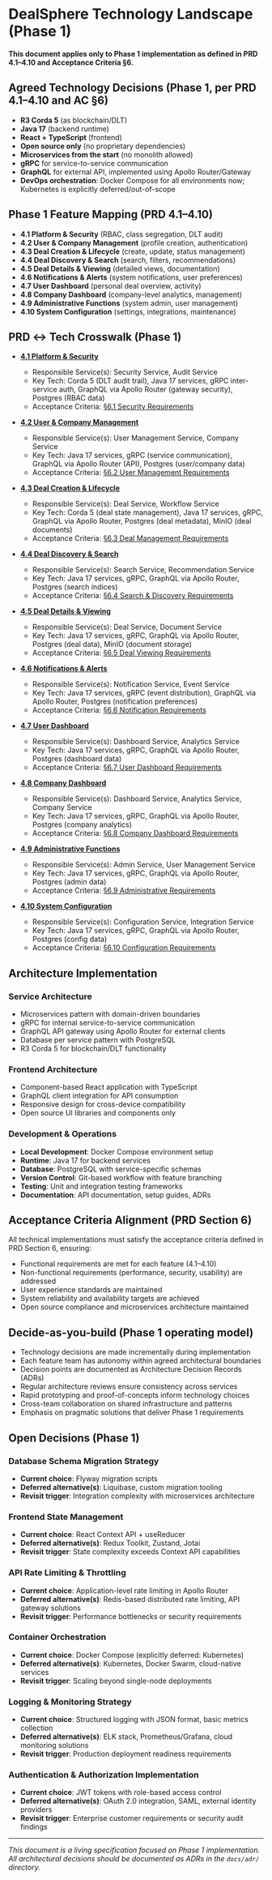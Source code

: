 # DealSphere Technology Landscape (Phase 1)

**This document applies only to Phase 1 implementation as defined in PRD 4.1–4.10 and Acceptance Criteria §6.**

## Agreed Technology Decisions (Phase 1, per PRD 4.1–4.10 and AC §6)

- **R3 Corda 5** (as blockchain/DLT)
- **Java 17** (backend runtime)
- **React + TypeScript** (frontend)
- **Open source only** (no proprietary dependencies)
- **Microservices from the start** (no monolith allowed)
- **gRPC** for service-to-service communication
- **GraphQL** for external API, implemented using Apollo Router/Gateway
- **DevOps orchestration**: Docker Compose for all environments now; Kubernetes is explicitly deferred/out-of-scope

## Phase 1 Feature Mapping (PRD 4.1–4.10)

- **4.1 Platform & Security** (RBAC, class segregation, DLT audit)
- **4.2 User & Company Management** (profile creation, authentication)
- **4.3 Deal Creation & Lifecycle** (create, update, status management)
- **4.4 Deal Discovery & Search** (search, filters, recommendations)
- **4.5 Deal Details & Viewing** (detailed views, documentation)
- **4.6 Notifications & Alerts** (system notifications, user preferences)
- **4.7 User Dashboard** (personal deal overview, activity)
- **4.8 Company Dashboard** (company-level analytics, management)
- **4.9 Administrative Functions** (system admin, user management)
- **4.10 System Configuration** (settings, integrations, maintenance)

## PRD ↔ Tech Crosswalk (Phase 1)

- **[4.1 Platform & Security](../../product/Phase1_PRD.md#41-platform--security)**
  - Responsible Service(s): Security Service, Audit Service
  - Key Tech: Corda 5 (DLT audit trail), Java 17 services, gRPC inter-service auth, GraphQL via Apollo Router (gateway security), Postgres (RBAC data)
  - Acceptance Criteria: [§6.1 Security Requirements](../../product/Phase1_PRD.md#61-security-requirements)

- **[4.2 User & Company Management](../../product/Phase1_PRD.md#42-user--company-management)**
  - Responsible Service(s): User Management Service, Company Service
  - Key Tech: Java 17 services, gRPC (service communication), GraphQL via Apollo Router (API), Postgres (user/company data)
  - Acceptance Criteria: [§6.2 User Management Requirements](../../product/Phase1_PRD.md#62-user-management-requirements)

- **[4.3 Deal Creation & Lifecycle](../../product/Phase1_PRD.md#43-deal-creation--lifecycle)**
  - Responsible Service(s): Deal Service, Workflow Service
  - Key Tech: Corda 5 (deal state management), Java 17 services, gRPC, GraphQL via Apollo Router, Postgres (deal metadata), MinIO (deal documents)
  - Acceptance Criteria: [§6.3 Deal Management Requirements](../../product/Phase1_PRD.md#63-deal-management-requirements)

- **[4.4 Deal Discovery & Search](../../product/Phase1_PRD.md#44-deal-discovery--search)**
  - Responsible Service(s): Search Service, Recommendation Service
  - Key Tech: Java 17 services, gRPC, GraphQL via Apollo Router, Postgres (search indices)
  - Acceptance Criteria: [§6.4 Search & Discovery Requirements](../../product/Phase1_PRD.md#64-search--discovery-requirements)

- **[4.5 Deal Details & Viewing](../../product/Phase1_PRD.md#45-deal-details--viewing)**
  - Responsible Service(s): Deal Service, Document Service
  - Key Tech: Java 17 services, gRPC, GraphQL via Apollo Router, Postgres (deal data), MinIO (document storage)
  - Acceptance Criteria: [§6.5 Deal Viewing Requirements](../../product/Phase1_PRD.md#65-deal-viewing-requirements)

- **[4.6 Notifications & Alerts](../../product/Phase1_PRD.md#46-notifications--alerts)**
  - Responsible Service(s): Notification Service, Event Service
  - Key Tech: Java 17 services, gRPC (event distribution), GraphQL via Apollo Router, Postgres (notification preferences)
  - Acceptance Criteria: [§6.6 Notification Requirements](../../product/Phase1_PRD.md#66-notification-requirements)

- **[4.7 User Dashboard](../../product/Phase1_PRD.md#47-user-dashboard)**
  - Responsible Service(s): Dashboard Service, Analytics Service
  - Key Tech: Java 17 services, gRPC, GraphQL via Apollo Router, Postgres (dashboard data)
  - Acceptance Criteria: [§6.7 User Dashboard Requirements](../../product/Phase1_PRD.md#67-user-dashboard-requirements)

- **[4.8 Company Dashboard](../../product/Phase1_PRD.md#48-company-dashboard)**
  - Responsible Service(s): Dashboard Service, Analytics Service, Company Service
  - Key Tech: Java 17 services, gRPC, GraphQL via Apollo Router, Postgres (company analytics)
  - Acceptance Criteria: [§6.8 Company Dashboard Requirements](../../product/Phase1_PRD.md#68-company-dashboard-requirements)

- **[4.9 Administrative Functions](../../product/Phase1_PRD.md#49-administrative-functions)**
  - Responsible Service(s): Admin Service, User Management Service
  - Key Tech: Java 17 services, gRPC, GraphQL via Apollo Router, Postgres (admin data)
  - Acceptance Criteria: [§6.9 Administrative Requirements](../../product/Phase1_PRD.md#69-administrative-requirements)

- **[4.10 System Configuration](../../product/Phase1_PRD.md#410-system-configuration)**
  - Responsible Service(s): Configuration Service, Integration Service
  - Key Tech: Java 17 services, gRPC, GraphQL via Apollo Router, Postgres (config data)
  - Acceptance Criteria: [§6.10 Configuration Requirements](../../product/Phase1_PRD.md#610-configuration-requirements)

## Architecture Implementation

### Service Architecture

- Microservices pattern with domain-driven boundaries
- gRPC for internal service-to-service communication
- GraphQL API gateway using Apollo Router for external clients
- Database per service pattern with PostgreSQL
- R3 Corda 5 for blockchain/DLT functionality

### Frontend Architecture

- Component-based React application with TypeScript
- GraphQL client integration for API consumption
- Responsive design for cross-device compatibility
- Open source UI libraries and components only

### Development & Operations

- **Local Development**: Docker Compose environment setup
- **Runtime**: Java 17 for backend services
- **Database**: PostgreSQL with service-specific schemas
- **Version Control**: Git-based workflow with feature branching
- **Testing**: Unit and integration testing frameworks
- **Documentation**: API documentation, setup guides, ADRs

## Acceptance Criteria Alignment (PRD Section 6)

All technical implementations must satisfy the acceptance criteria defined in PRD Section 6, ensuring:

- Functional requirements are met for each feature (4.1–4.10)
- Non-functional requirements (performance, security, usability) are addressed
- User experience standards are maintained
- System reliability and availability targets are achieved
- Open source compliance and microservices architecture maintained

## Decide-as-you-build (Phase 1 operating model)

- Technology decisions are made incrementally during implementation
- Each feature team has autonomy within agreed architectural boundaries
- Decision points are documented as Architecture Decision Records (ADRs)
- Regular architecture reviews ensure consistency across services
- Rapid prototyping and proof-of-concepts inform technology choices
- Cross-team collaboration on shared infrastructure and patterns
- Emphasis on pragmatic solutions that deliver Phase 1 requirements

## Open Decisions (Phase 1)

### Database Schema Migration Strategy

- **Current choice**: Flyway migration scripts
- **Deferred alternative(s)**: Liquibase, custom migration tooling
- **Revisit trigger**: Integration complexity with microservices architecture

### Frontend State Management

- **Current choice**: React Context API + useReducer
- **Deferred alternative(s)**: Redux Toolkit, Zustand, Jotai
- **Revisit trigger**: State complexity exceeds Context API capabilities

### API Rate Limiting & Throttling

- **Current choice**: Application-level rate limiting in Apollo Router
- **Deferred alternative(s)**: Redis-based distributed rate limiting, API gateway solutions
- **Revisit trigger**: Performance bottlenecks or security requirements

### Container Orchestration

- **Current choice**: Docker Compose (explicitly deferred: Kubernetes)
- **Deferred alternative(s)**: Kubernetes, Docker Swarm, cloud-native services
- **Revisit trigger**: Scaling beyond single-node deployments

### Logging & Monitoring Strategy

- **Current choice**: Structured logging with JSON format, basic metrics collection
- **Deferred alternative(s)**: ELK stack, Prometheus/Grafana, cloud monitoring solutions
- **Revisit trigger**: Production deployment readiness requirements

### Authentication & Authorization Implementation

- **Current choice**: JWT tokens with role-based access control
- **Deferred alternative(s)**: OAuth 2.0 integration, SAML, external identity providers
- **Revisit trigger**: Enterprise customer requirements or security audit findings

---

*This document is a living specification focused on Phase 1 implementation. All architectural decisions should be documented as ADRs in the `docs/adr/` directory.*
